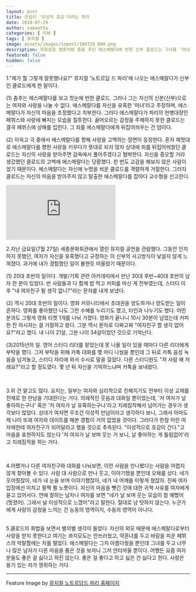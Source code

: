 ```yaml
---
layout: post
title: 웃음이 '이성적 호감'이라는 착각
date: 2018-07-29
author: samantha
categories: [ 리뷰 ]
tags: [ 뮤지컬 ]
image: assets/images/inpost/180729_000.png
description: 자유로운 영혼처럼 춤을 추던 에스메랄다에 반한 신부 클로드는 그녀를 '마녀'로 치부한다. 감히 자신을 유혹했다고 규정했기 때문이다. 실제로 이처럼 멋대로 상대 몸짓을 오독하는 경우가 많다.
featured: false
hidden: false
---
```


1."제가 뭘 그렇게 잘못했나요?" 뮤지컬 '노트르담 드 파리'에 나오는 에스메랄다가 신부인 클로드에게 한 말이다.

(1) 춤추는 에스메랄다를 보고 첫눈에 반한 클로드. 그러나 그는 자신의 신분(신부)으로는 여자와 사랑을 나눌 수 없다. 에스메랄다를 자신을 유혹한 '마녀’라고 주장하며, 에스메랄다가 자신의 마음을 조정했다고 치부한다. 그러다 에스메랄다가 파리의 헌병대장인 페뷔스와 사랑에 빠지는 모습을 질투한다. 끓어오르는 감정을 주체하지 못한 클로드는 결국 페뷔스에 상해를 입힌다. 그 죄를 에스메랄다에게 뒤집어씌우는 건 덤이다.

(2) 이윽고 극 중에서 에스메랄다를 향해 사랑을 고백하는 장면이 등장한다. 혼자 제멋대로 에스메랄다를 향한 사랑을 키우다가 뜻대로 되지 않자 상대에 죄를 뒤집어씌웠던 클로드는 자신의 사랑을 받아주면 감옥에서 풀어주겠다고 협박한다. 자신을 증오할 거라 생갔했던 클로드의 고백에 에스메랄다는 당황했다. 한 번도 교감을 해보지 않은 사람이었기 때문이다. 에스메랄다는 자신에 누명을 씌운 클로드를 격렬하게 거절한다. 그러자 클로드는 자신의 마음을 받아주지 않고 탈출한 에스메랄다를 잡아다 교수형을 선고한다.

<iframe class="youtube" src="https://www.youtube.com/embed/740kzCGWTFQ?start=1234" frameborder="0" allow="accelerometer; autoplay; clipboard-write; encrypted-media; gyroscope; picture-in-picture"></iframe>

<br/>

2.지난 금요일(7월 27일) 세종문화회관에서 열린 뮤지컬 공연을 관람했다. 그동안 인지하지 못했던, 여자가 자신을 유혹했다고 규정하는 이 신부의 사고방식이 낯설지 않게 느껴졌다. 과거에 내가 경험했던 일이 불현듯 떠올랐기 때문이다.

(1) 20대 초반의 일이다. 개발/기획 관련 아카데미에서 만난 30대 후반~40대 초반의 남자 한 분이 있었다. 반 사람들과 다 함께 밥 먹고 커피를 마신 게 전부였는데, 스터디 이후 "내 여자친구 될 생각 없니?"라는 문자를 내게 보냈다.

(2) 역시 20대 초반의 일이다. 영화 커뮤니티에서 초대권을 양도하거나 양도받는 일이 흔하다. 영화를 좋아했던 나도 그런 수혜를 누리기도 했고, 타인과 나누기도 했다. 어떤 분과도 그렇게 영화 티켓 1개를 나눠 가졌다. 영화가 끝나니 10시 30분이 넘었는데 커피 한 잔 마시자는 걸 거절하고 왔다. 그분 역시 문자로 다짜고짜 "여자친구 할 생각 없어요?"라고 했다. 내 나이 21살, 그분 나이 34살이었던 것으로 기억난다.

(3)2015년의 일. 영어 스터디 리더를 맡았는데 못 나올 일이 있을 때마다 다른 리더에게 부탁을 했다. 그저 부탁을 위해 카톡 대화를 몇 마디 나눴을 뿐인데 그 뒤로 카톡 음성 녹음을 남겨놓고, 스터디 자리에 와서 수시로 말을 걸었다. 다른 스터디원도 "저 사람 왜 저래요?"라고 할 정도였다. 몇 년 뒤 자신을 기억하느냐며 카톡을 보내왔다.

<br/>

3.위 건 말고도 많다. 요지는, 일부는 여자와 심리적으로 친해지기도 전부터 이성 교제를 전제로 한 만남을 기대한다는 거다. 의례적인 웃음과 대화일 뿐이었는데, '저 여자가 날 좋아하는구나' 혹은 '저 여자가 날 유혹하는구나'라고 지레짐작해서 넘어가는 경우가 생각보다 많았다. 상대가 여자면 무조건 이성적 만남이라고 생각하다 보니, 그래서 아마도 제 나이 또래 여자와 데이트를 해본 경험이 거의 없었을 것이다. 그러다가 한참 어린 여자애한테 여자친구가 되어달라고 했을 것으로 추측된다. "이성적으로 호감이 간다."고 마음을 표현하지도 않는다 '저 여자가 날 보며 웃는 거 보니, 날 좋아하는 게 틀림없어'라고 지레짐작을 하는 거다.

<br/>

4.어쨌거나 다른 여자친구와 대화를 나눠보면, 이런 사람을 만나봤다는 사람을 어렵지 않게 찾아볼 수 있다. 사람 대 사람으로 만나 웃고, 이야기했을 뿐인데 오해를 샀다. 네가 웃어줬잖아, 네가 내 눈을 보며 이야기했잖아, 네가 내 어깨를 이렇게 쳤잖아. 진짜 여자 입장에선 미치고 팔짝 뛸 노릇이다. 자신의 마음을 뺏긴 것에 대한 귀책 사유를 여자에게 묻고 있어서다. 연애 잘하는 남자나 여자를 보면 "네가 날 보며 웃는 모습이 참 예뻤어(멋졌어). 그래서 널 이성적으로 느꼈어"라고 말한다. 절대로 남 탓하지 않는다. 누군가에게 사랑의 감정을 느끼는 건 능동의 영역이지, 수동의 영역이 아니다.

<br/>
5.클로드의 화법을 보면서 별의별 생각이 들었다. 자신의 외모 때문에 에스메랄다로부터 사랑을 받지 못한다고 여기는 콰지모도는 안쓰러웠고, 약혼녀를 두고 바람을 피운 페뷔스의 악랄함에는 치를 떨었다. 에스메랄다는 그저 아름다웠을 뿐인데 그녀를 두고 너무나 많은 남자가 다른 마음을 품은 것을 보자니 그저 안타까울 뿐이다. 어쨌든 요즘 여자분들도 좋은 걸 싫다고 하진 않는다. 좋은 걸 좋다고 하고 싫은 건 싫다고 한다. 사랑은 용기 있는 자가 쟁취하는 거다.

<br/>

____________________

Feature Image by [뮤지컬 노트르담드 파리 홈페이지](http://notredamedeparis.mastent.co.kr/media1.html#/RMG?rmg_playlist=1&rmg_item=18)

<br/>
